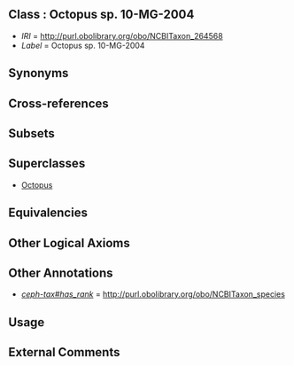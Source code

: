 
## Class : Octopus sp. 10-MG-2004

 * *IRI* = http://purl.obolibrary.org/obo/NCBITaxon_264568
 * *Label* = Octopus sp. 10-MG-2004

## Synonyms


## Cross-references


## Subsets


## Superclasses

 * [Octopus](../../NCBITaxon/43/NCBITaxon_6643.md)

## Equivalencies


## Other Logical Axioms


## Other Annotations

 * *[ceph-tax#has_rank](../../ceph-tax#has/nk/ceph-tax#has_rank.md)* = http://purl.obolibrary.org/obo/NCBITaxon_species

## Usage


## External Comments

